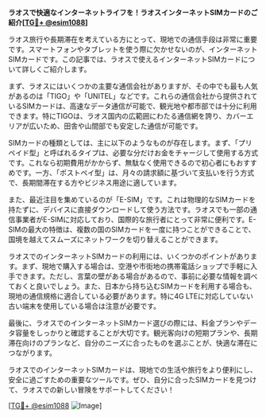 **ラオスで快適なインターネットライフを！ラオスインターネットSIMカードのご紹介[[TG💪+ @esim1088](https://t.me/s/esim1088)]**

ラオス旅行や長期滞在を考えている方にとって、現地での通信手段は非常に重要です。スマートフォンやタブレットを使う際に欠かせないのが、インターネットSIMカードです。この記事では、ラオスで使えるインターネットSIMカードについて詳しくご紹介します。

まず、ラオスにはいくつかの主要な通信会社がありますが、その中でも最も人気があるのは「TIGO」や「UNITEL」などです。これらの通信会社から提供されているSIMカードは、高速なデータ通信が可能で、観光地や都市部では十分に利用できます。特にTIGOは、ラオス国内の広範囲にわたる通信網を誇り、カバーエリアが広いため、田舎や山間部でも安定した通信が可能です。

SIMカードの種類としては、主に以下のようなものが存在します。まず、「プリペイド型」と呼ばれるタイプは、必要な分だけお金をチャージして使用する方式です。これなら初期費用がかからず、無駄なく使用できるので初心者にもおすすめです。一方、「ポストペイ型」は、月々の請求額に基づいて支払いを行う方式で、長期間滞在する方やビジネス用途に適しています。

また、最近注目を集めているのが「E-SIM」です。これは物理的なSIMカードを持たずに、デバイスに直接ダウンロードして使う方法です。ラオスでも一部の通信事業者がE-SIMに対応しており、国際的な旅行者にとって非常に便利です。E-SIMの最大の特徴は、複数の国のSIMカードを一度に持つことができることで、国境を越えてスムーズにネットワークを切り替えることができます。

ラオスでのインターネットSIMカードの利用には、いくつかのポイントがあります。まず、現地で購入する場合は、空港や市街地の携帯電話ショップで手軽に入手できます。ただし、言葉の壁がある場合があるので、事前に必要な情報を調べておくと良いでしょう。また、日本から持ち込むSIMカードを利用する場合も、現地の通信規格に適合している必要があります。特に4G LTEに対応していない古い端末を使用している場合は注意が必要です。

最後に、ラオスでのインターネットSIMカード選びの際には、料金プランやデータ容量をしっかりと確認することが大切です。観光客向けの短期プランや、長期滞在向けのプランなど、自分のニーズに合ったものを選ぶことが、快適な滞在につながります。

ラオスでのインターネットSIMカードは、現地での生活や旅行をより便利にし、安全に過ごすための重要なツールです。ぜひ、自分に合ったSIMカードを見つけて、ラオスでの新しい冒険をサポートしてください！

[[TG💪+ @esim1088](https://t.me/s/esim1088) ![Image](https://i.postimg.cc/Y0z9fWf4/image.png)]